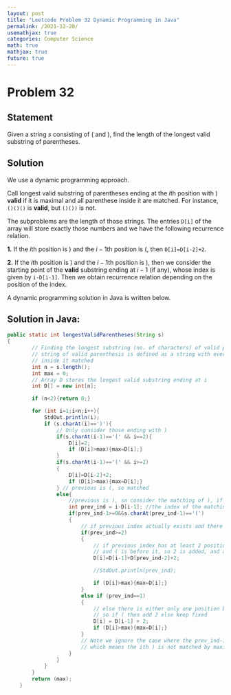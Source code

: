 ```yaml
---
layout: post
title: "Leetcode Problem 32 Dynamic Programming in Java"
permalink: /2021-12-20/
usemathjax: true
categories: Computer Science
math: true
mathjax: true
future: true
---
```


# Problem 32
## Statement  

Given a string $s$ consisting of $($ and $)$, find the length of the longest valid substring of parentheses.  

## Solution  

We use a dynamic programming approach.  

Call longest valid substring of parentheses ending at the $i$th position with $)$ **valid** if it is maximal and all parenthese inside it are matched. For instance, ```()()()``` is **valid**, but ```()())``` is not.  

The subproblems are the length of those strings.  The entries ```D[i]``` of the array will store exactly those numbers and we have the following recurrence relation.  

**1.** If the $i$th position is $)$ and the $i-1$th position is $($, then ```D[i]=D[i-2]+2```.  

**2.** If the $i$th position is $)$ and the $i-1$th position is $)$, then we consider the starting point of the **valid** substring ending at $i-1$ (if any), whose index is given by ```i-D[i-1]```. Then we obtain recurrence relation depending on the position of the index.  

A dynamic programming solution in Java is written below.  

## Solution in Java:  
```java
public static int longestValidParentheses(String s)
{
        // Finding the longest substring (no. of characters) of valid parenthesis
        // string of valid parenthesis is defined as a string with every bracket
        // inside it matched
        int n = s.length();
        int max = 0;
        // Array D stores the longest valid substring ending at i
        int D[] = new int[n];

        if (n<2){return 0;}

        for (int i=1;i<n;i++){
            StdOut.println(i);
            if (s.charAt(i)==')'){
                // Only consider those ending with )
                if(s.charAt(i-1)=='(' && i==2){
                    D[i]=2;
                    if (D[i]>max){max=D[i];}
                }
                if(s.charAt(i-1)=='(' && i>=2)
                {
                    D[i]=D[i-2]+2;
                    if (D[i]>max){max=D[i];}
                } // previous is (, so matched
                else{
                    //previous is ), so consider the matching of ), if any
                    int prev_ind = i-D[i-1]; //the index of the matching bracket of i-1 if any
                    if(prev_ind-1>=0&&s.charAt(prev_ind-1)=='(')
                    {
                        // if previous index actually exists and there is something before it
                        if(prev_ind>=2)
                        {
                            // if previous index has at least 2 positions before it
                            // and ( is before it, so 2 is added, and also result of D[prev-1-1]
                            D[i]=D[i-1]+D[prev_ind-2]+2;

                            //StdOut.println(prev_ind);

                            if (D[i]>max){max=D[i];}
                        }
                        else if (prev_ind==1)
                        {
                            // else there is either only one position before
                            // so if ( then add 2 else keep fixed
                            D[i] = D[i-1] + 2;
                            if (D[i]>max){max=D[i];}
                        }
                        // Note we ignore the case where the prev_ind-1 has )
                        // which means the ith ) is not matched by maximality
                    }
                }
            }
        }
        return (max);
    }

```
